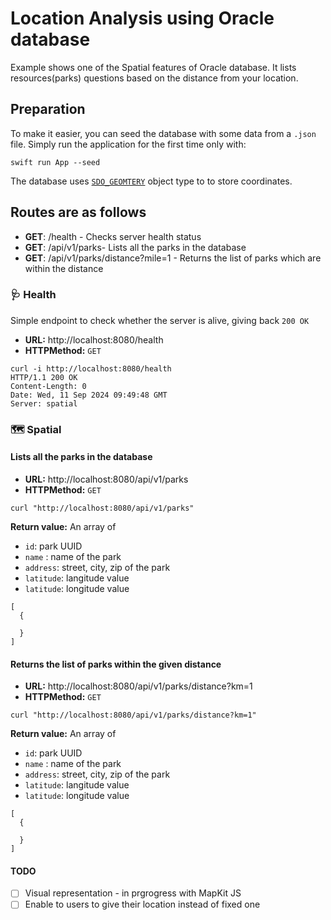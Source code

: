 # Location Analysis using Oracle database

Example shows one of the Spatial features of Oracle database. It lists resources(parks) questions based on the distance from your location.

## Preparation
To make it easier, you can seed the database with some data from a `.json` file. 
Simply run the application for the first time only with:
```
swift run App --seed
```

The database uses [`SDO_GEOMTERY`](https://docs.oracle.com/en/database/oracle/oracle-database/23/spatl/sdo_geometry-object-type.html) object type to to store coordinates. 

## Routes are as follows

- __GET__: /health - Checks server health status
- __GET__: /api/v1/parks- Lists all the parks in the database
- __GET__: /api/v1/parks/distance?mile=1 - Returns the list of parks which are within the distance

### 🩺 Health
Simple endpoint to check whether the server is alive, giving back `200 OK`

- __URL:__ http://localhost:8080/health
- __HTTPMethod:__ `GET`

```
curl -i http://localhost:8080/health
HTTP/1.1 200 OK
Content-Length: 0
Date: Wed, 11 Sep 2024 09:49:48 GMT
Server: spatial
```

### 🗺️ Spatial
#### Lists all the parks in the database

- __URL:__ http://localhost:8080/api/v1/parks
- __HTTPMethod:__ `GET`

```
curl "http://localhost:8080/api/v1/parks"
```

__Return value:__
An array of
- `id`:  park UUID
- `name` : name of the park
- `address`: street, city, zip of the park
- `latitude`: langitude value
- `latitude`: longitude value

```
[
  {

  }
]
```

#### Returns the list of  parks within the given distance

- __URL:__ http://localhost:8080/api/v1/parks/distance?km=1
- __HTTPMethod:__ `GET`

```
curl "http://localhost:8080/api/v1/parks/distance?km=1"
```

__Return value:__
An array of
- `id`:  park UUID
- `name` : name of the park
- `address`: street, city, zip of the park
- `latitude`: langitude value
- `latitude`: longitude value

```
[
  {

  }
]
```

#### TODO
- [ ] Visual representation - in prgrogress with MapKit JS
- [ ] Enable to users to give their location instead of fixed one 